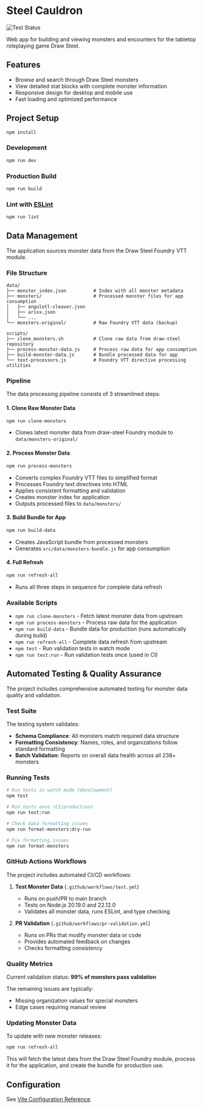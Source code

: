# Steel Cauldron

![Test Status](https://github.com/erik-meier/monster-library/workflows/Test%20Monster%20Data/badge.svg)

Web app for building and viewing monsters and encounters for the tabletop roleplaying game Draw Steel.

## Features

- Browse and search through Draw Steel monsters
- View detailed stat blocks with complete monster information
- Responsive design for desktop and mobile use
- Fast loading and optimized performance

## Project Setup

```sh
npm install
```

### Development

```sh
npm run dev
```

### Production Build

```sh
npm run build
```

### Lint with [ESLint](https://eslint.org/)

```sh
npm run lint
```

## Data Management

The application sources monster data from the Draw Steel Foundry VTT module.

### File Structure

```
data/
├── monster_index.json          # Index with all monster metadata
├── monsters/                   # Processed monster files for app consumption
│   ├── angulotl-cleaver.json
│   ├── arixx.json
│   └── ...
└── monsters-original/          # Raw Foundry VTT data (backup)

scripts/
├── clone_monsters.sh           # Clone raw data from draw-steel repository
├── process-monster-data.js     # Process raw data for app consumption
├── build-monster-data.js       # Bundle processed data for app
└── text-processors.js          # Foundry VTT directive processing utilities
```

### Pipeline

The data processing pipeline consists of 3 streamlined steps:

#### 1. Clone Raw Monster Data
```bash
npm run clone-monsters
```
- Clones latest monster data from draw-steel Foundry module to `data/monsters-original/`

#### 2. Process Monster Data  
```bash
npm run process-monsters
```
- Converts complex Foundry VTT files to simplified format
- Processes Foundry text directives into HTML  
- Applies consistent formatting and validation
- Creates monster index for application
- Outputs processed files to `data/monsters/`

#### 3. Build Bundle for App
```bash
npm run build-data
```
- Creates JavaScript bundle from processed monsters
- Generates `src/data/monsters-bundle.js` for app consumption

#### 4. Full Refresh
```bash
npm run refresh-all
```
- Runs all three steps in sequence for complete data refresh

### Available Scripts

- `npm run clone-monsters` - Fetch latest monster data from upstream
- `npm run process-monsters` - Process raw data for the application  
- `npm run build-data` - Bundle data for production (runs automatically during build)
- `npm run refresh-all` - Complete data refresh from upstream
- `npm test` - Run validation tests in watch mode
- `npm run test:run` - Run validation tests once (used in CI)

## Automated Testing & Quality Assurance

The project includes comprehensive automated testing for monster data quality and validation.

### Test Suite

The testing system validates:
- **Schema Compliance**: All monsters match required data structure
- **Formatting Consistency**: Names, roles, and organizations follow standard formatting
- **Batch Validation**: Reports on overall data health across all 238+ monsters

### Running Tests

```bash
# Run tests in watch mode (development)
npm test

# Run tests once (CI/production)
npm run test:run

# Check data formatting issues
npm run format-monsters:dry-run

# Fix formatting issues
npm run format-monsters
```

### GitHub Actions Workflows

The project includes automated CI/CD workflows:

1. **Test Monster Data** (`.github/workflows/test.yml`)
   - Runs on push/PR to main branch
   - Tests on Node.js 20.19.0 and 22.12.0
   - Validates all monster data, runs ESLint, and type checking

2. **PR Validation** (`.github/workflows/pr-validation.yml`)
   - Runs on PRs that modify monster data or code
   - Provides automated feedback on changes
   - Checks formatting consistency

### Quality Metrics

Current validation status: **99% of monsters pass validation**

The remaining issues are typically:
- Missing organization values for special monsters
- Edge cases requiring manual review

### Updating Monster Data

To update with new monster releases:

```sh
npm run refresh-all
```

This will fetch the latest data from the Draw Steel Foundry module, process it for the application, and create the bundle for production use.

## Configuration

See [Vite Configuration Reference](https://vite.dev/config/).
